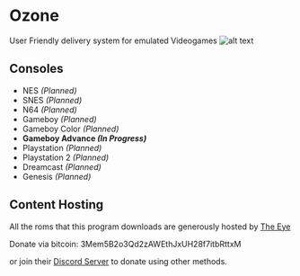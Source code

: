 # Ozone
User Friendly delivery system for emulated Videogames
![alt text](https://github.com/venomade/ozone/raw/master/resources/ozonecolor.png "Ozone Logo (Colored)")

## Consoles
* NES _(Planned)_
* SNES _(Planned)_
* N64 _(Planned)_
* Gameboy _(Planned)_
* Gameboy Color _(Planned)_
* __Gameboy Advance _(In Progress)___
* Playstation _(Planned)_
* Playstation 2 _(Planned)_
* Dreamcast _(Planned)_
* Genesis _(Planned)_

## Content Hosting
All the roms that this program downloads are generously hosted by [The Eye](https://the-eye.eu)

Donate via bitcoin: 3Mem5B2o3Qd2zAWEthJxUH28f7itbRttxM

or join their [Discord Server](https://discord.gg/6hr2Xsm) to donate using other methods.
